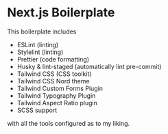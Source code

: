 # Next.js Boilerplate

This boilerplate includes
- ESLint (linting)
- Stylelint (linting)
- Prettier (code formatting)
- Husky & lint-staged (automatically lint pre-commit)
- Tailwind CSS (CSS toolkit)
- Tailwind CSS Nord theme
- Tailwind Custom Forms Plugin
- Tailwind Typography Plugin
- Tailwind Aspect Ratio plugin
- SCSS support

with all the tools configured as to my liking.